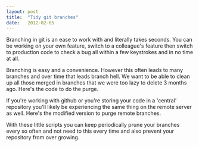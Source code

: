 ```yaml
---
layout: post
title:  "Tidy git branches"
date:   2012-02-05
---
```


Branching in git is an ease to work with and literally takes seconds. You can be working on your own feature, switch to a colleague's feature then switch to production code to check a bug all within a few keystrokes and in no time at all.

Branching is easy and a convenience. However this often leads to many branches and over time that leads branch hell. We want to be able to clean up all those merged in branches that we were too lazy to delete 3 months ago. Here's the code to do the purge.

<script src="https://gist.github.com/asmega/1620379.js"></script>

If you're working with github or you're storing your code in a 'central' repository you'll likely be experiencing the same thing on the remote server as well. Here's the modified version to purge remote branches.

<script src="https://gist.github.com/asmega/1620431.js"></script>

With these little scripts you can keep periodically prune your branches every so often and not need to this every time and also prevent your repository from over growing.
